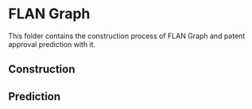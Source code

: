 # FLAN Graph
This folder contains the construction process of FLAN Graph and patent approval prediction with it.

## Construction


## Prediction
